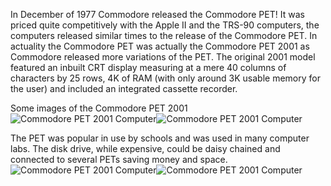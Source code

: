 In December of 1977 Commodore released the Commodore PET! It was priced quite competitively with the Apple II and the TRS-90 computers, the computers released similar times to the release of the Commodore PET. In actuality the Commodore PET was actually the Commodore PET 2001 as Commodore released more variations of the PET. The original 2001 model featured an inbuilt CRT display measuring at a mere 40 columns of characters by 25 rows, 4K of RAM (with only around 3K usable memory for the user) and included an integrated cassette recorder. 

Some images of the Commodore PET 2001
<img src="https://upload.wikimedia.org/wikipedia/commons/5/57/Commodore_PET2001.jpg" alt="Commodore PET 2001 Computer"/><img src="https://www.inexhibit.com/wp-content/uploads/2017/02/Commodore-PET-2001-05.jpg" alt="Commodore PET 2001 Computer"/>

The PET was popular in use by schools and was used in many computer labs. The disk drive, while expensive, could be daisy chained and connected to several PETs saving money and space.
<img src="https://www.inexhibit.com/wp-content/uploads/2017/02/Commodore-PET-computer-classromm.jpg" alt="Commodore PET 2001 Computer"/><img src="https://2warpstoneptune.files.wordpress.com/2013/03/computer-lab-1980.jpg?w=640" alt="Commodore PET 2001 Computer"/>

